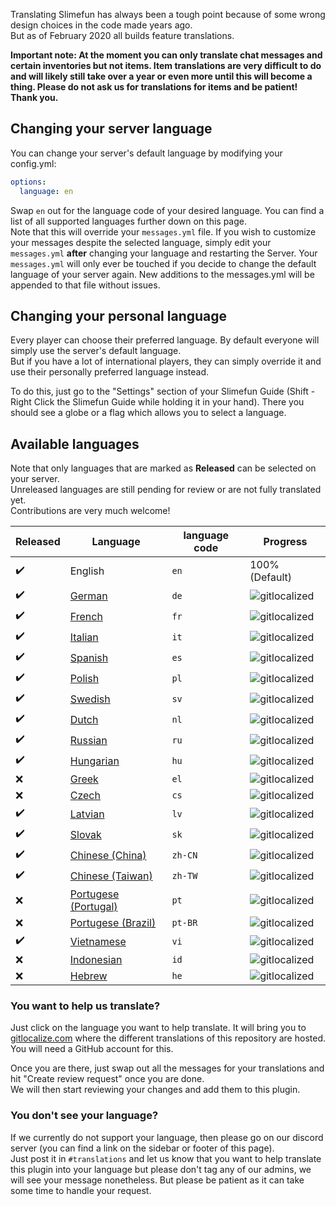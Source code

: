 Translating Slimefun has always been a tough point because of some wrong design choices in the code made years ago.<br>
But as of February 2020 all builds feature translations.

**Important note: At the moment you can only translate chat messages and certain inventories but not items. 
Item translations are very difficult to do and will likely still take over a year or even more until this will become a thing. 
Please do not ask us for translations for items and be patient! Thank you.**

## Changing your server language
You can change your server's default language by modifying your config.yml:
```yaml
options:
  language: en
```
Swap `en` out for the language code of your desired language. You can find a list of all supported languages further down on this page.<br>
Note that this will override your `messages.yml` file.
If you wish to customize your messages despite the selected language, simply edit your `messages.yml` **after** changing your language and restarting the Server.
Your `messages.yml` will only ever be touched if you decide to change the default language of your server again.
New additions to the messages.yml will be appended to that file without issues.

## Changing your personal language
Every player can choose their preferred language. By default everyone will simply use the server's default language.<br>
But if you have a lot of international players, they can simply override it and use their personally preferred language instead.

To do this, just go to the "Settings" section of your Slimefun Guide (Shift - Right Click the Slimefun Guide while holding it in your hand).
There you should see a globe or a flag which allows you to select a language.

## Available languages
Note that only languages that are marked as **Released** can be selected on your server.<br>
Unreleased languages are still pending for review or are not fully translated yet.<br>
Contributions are very much welcome!

| Released | Language | language code | Progress |
| --- | ---------- | --- | ----------- |
| :heavy_check_mark: | English | `en` | 100% (Default) |
| :heavy_check_mark: | [German](https://gitlocalize.com/repo/3841/de/src/main/resources/languages) | `de` | ![gitlocalized](https://gitlocalize.com/repo/3841/de/badge.svg) |
| :heavy_check_mark: | [French](https://gitlocalize.com/repo/3841/fr/src/main/resources/languages) | `fr` | ![gitlocalized](https://gitlocalize.com/repo/3841/fr/badge.svg) |
| :heavy_check_mark: | [Italian](https://gitlocalize.com/repo/3841/it/src/main/resources/languages) | `it` | ![gitlocalized](https://gitlocalize.com/repo/3841/it/badge.svg) |
| :heavy_check_mark: | [Spanish](https://gitlocalize.com/repo/3841/es/src/main/resources/languages) | `es` | ![gitlocalized](https://gitlocalize.com/repo/3841/es/badge.svg) |
| :heavy_check_mark: | [Polish](https://gitlocalize.com/repo/3841/pl/src/main/resources/languages) | `pl` | ![gitlocalized](https://gitlocalize.com/repo/3841/pl/badge.svg) |
| :heavy_check_mark: | [Swedish](https://gitlocalize.com/repo/3841/sv/src/main/resources/languages) | `sv` | ![gitlocalized](https://gitlocalize.com/repo/3841/sv/badge.svg) |
| :heavy_check_mark: | [Dutch](https://gitlocalize.com/repo/3841/nl/src/main/resources/languages) | `nl` | ![gitlocalized](https://gitlocalize.com/repo/3841/nl/badge.svg) |
| :heavy_check_mark: | [Russian](https://gitlocalize.com/repo/3841/ru/src/main/resources/languages) | `ru` | ![gitlocalized](https://gitlocalize.com/repo/3841/ru/badge.svg) |
| :heavy_check_mark: | [Hungarian](https://gitlocalize.com/repo/3841/hu/src/main/resources/languages) | `hu` | ![gitlocalized](https://gitlocalize.com/repo/3841/hu/badge.svg) |
| :x: | [Greek](https://gitlocalize.com/repo/3841/el/src/main/resources/languages) | `el` | ![gitlocalized](https://gitlocalize.com/repo/3841/el/badge.svg) |
| :x: | [Czech](https://gitlocalize.com/repo/3841/cs/src/main/resources/languages) | `cs` | ![gitlocalized](https://gitlocalize.com/repo/3841/cs/badge.svg) |
| :heavy_check_mark: | [Latvian](https://gitlocalize.com/repo/3841/lv/src/main/resources/languages) | `lv` | ![gitlocalized](https://gitlocalize.com/repo/3841/lv/badge.svg) |
| :heavy_check_mark: | [Slovak](https://gitlocalize.com/repo/3841/sk/src/main/resources/languages) | `sk` | ![gitlocalized](https://gitlocalize.com/repo/3841/sk/badge.svg) |
| :heavy_check_mark: | [Chinese (China)](https://gitlocalize.com/repo/3841/zh-CN/src/main/resources/languages) | `zh-CN` | ![gitlocalized](https://gitlocalize.com/repo/3841/zh-CN//badge.svg) |
| :heavy_check_mark: | [Chinese (Taiwan)](https://gitlocalize.com/repo/3841/zh-TW/src/main/resources/languages) | `zh-TW` | ![gitlocalized](https://gitlocalize.com/repo/3841/zh-TW//badge.svg) |
| :x: | [Portugese (Portugal)](https://gitlocalize.com/repo/3841/pt/src/main/resources/languages) | `pt` | ![gitlocalized](https://gitlocalize.com/repo/3841/pt//badge.svg) |
| :x: | [Portugese (Brazil)](https://gitlocalize.com/repo/3841/pt-BR/src/main/resources/languages) | `pt-BR` | ![gitlocalized](https://gitlocalize.com/repo/3841/pt-BR//badge.svg) |
| :heavy_check_mark: | [Vietnamese](https://gitlocalize.com/repo/3841/vi/src/main/resources/languages) | `vi` | ![gitlocalized](https://gitlocalize.com/repo/3841/vi/badge.svg) |
| :x: | [Indonesian](https://gitlocalize.com/repo/3841/id/src/main/resources/languages) | `id` | ![gitlocalized](https://gitlocalize.com/repo/3841/id/badge.svg) |
| :x: | [Hebrew](https://gitlocalize.com/repo/3841/he/src/main/resources/languages) | `he` | ![gitlocalized](https://gitlocalize.com/repo/3841/he/badge.svg) |

### You want to help us translate?
Just click on the language you want to help translate.
It will bring you to [gitlocalize.com](https://gitlocalize.com/repo/3841/) where the different translations of this repository are hosted.
You will need a GitHub account for this.

Once you are there, just swap out all the messages for your translations and hit "Create review request" once you are done.<br>
We will then start reviewing your changes and add them to this plugin.

### You don't see your language?
If we currently do not support your language, then please go on our discord server (you can find a link on the sidebar or footer of this page).<br>
Just post it in `#translations` and let us know that you want to help translate this plugin into your language but please don't tag any of our admins, we will see your message nonetheless. But please be patient as it can take some time to handle your request.
